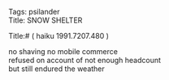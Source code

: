 Tags: psilander  
Title: SNOW SHELTER  
  
Title:# ( haiku 1991.7207.480 )  
  
no shaving no mobile commerce  
refused on account of not enough headcount  
but still endured the weather  

